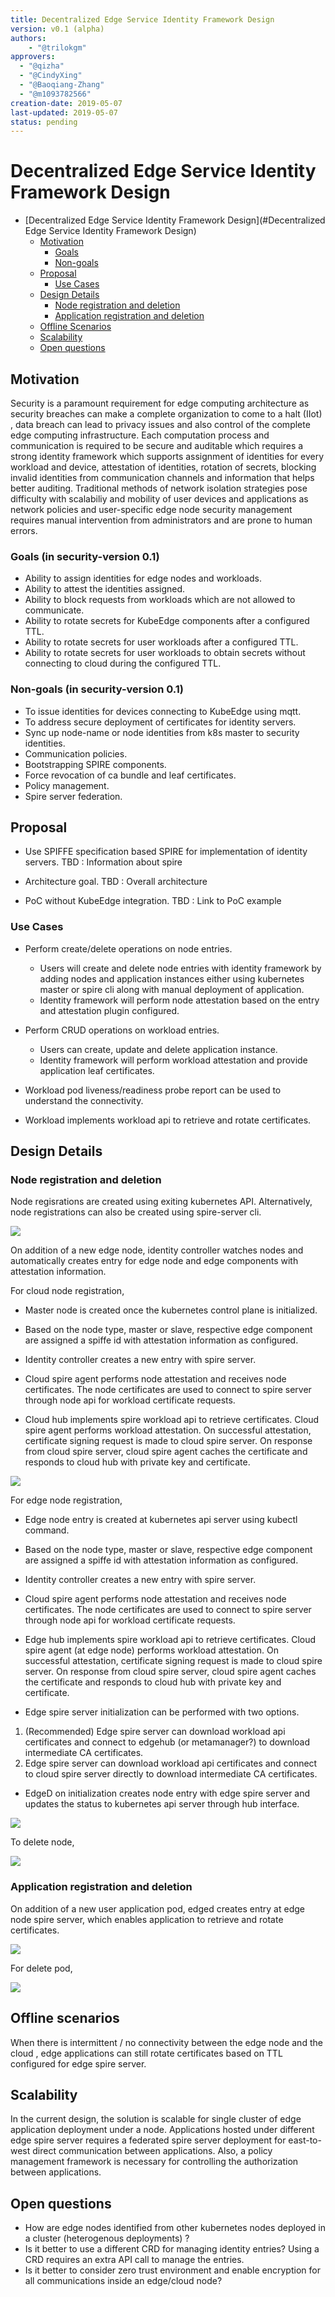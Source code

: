 ```yaml
---
title: Decentralized Edge Service Identity Framework Design
version: v0.1 (alpha)
authors:
    - "@trilokgm"
approvers:
  - "@qizha"
  - "@CindyXing"
  - "@Baoqiang-Zhang"
  - "@m1093782566"
creation-date: 2019-05-07
last-updated: 2019-05-07
status: pending
---
```


# Decentralized Edge Service Identity Framework Design

* [Decentralized Edge Service Identity Framework Design](#Decentralized Edge Service Identity Framework Design)
  * [Motivation](#motivation)
    * [Goals](#goals)
    * [Non\-goals](#non-goals)
  * [Proposal](#proposal)
    * [Use Cases](#use-cases)
  * [Design Details](#design-details)  
    * [Node registration and deletion](#nodes-registration-and-deletion)
    * [Application registration and deletion](#application-registration-and-deletion)
  * [Offline Scenarios](#offline-scenarios)
  * [Scalability](#scalability)
  * [Open questions](#open-questions)

## Motivation

Security is a paramount requirement for edge computing architecture as security breaches can make a complete organization to come to a halt (IIot) , data breach can lead to privacy issues and also control of the complete edge computing infrastructure. Each computation process and communication is required to be secure and auditable which requires a strong identity framework which supports assignment of identities for every workload and device, attestation of identities, rotation of secrets, blocking invalid identities from communication channels and information that helps better auditing. Traditional methods of network isolation strategies pose difficulty with scalabiliy and mobility of user devices and applications as network policies and user-specific edge node security management requires manual intervention from administrators and are prone to human errors.

### Goals (in security-version 0.1)
* Ability to assign identities for edge nodes and workloads.
* Ability to attest the identities assigned.
* Ability to block requests from workloads which are not allowed to communicate.
* Ability to rotate secrets for KubeEdge components after a configured TTL.
* Ability to rotate secrets for user workloads after a configured TTL.
* Ability to rotate secrets for user workloads to obtain secrets without connecting to cloud during the configured TTL.

### Non-goals (in security-version 0.1)

* To issue identities for devices connecting to KubeEdge using mqtt.
* To address secure deployment of certificates for identity servers.
* Sync up node-name or node identities from k8s master to security identities.
* Communication policies.
* Bootstrapping SPIRE components.
* Force revocation of ca bundle and leaf certificates.
* Policy management.
* Spire server federation.

## Proposal
* Use SPIFFE specification based SPIRE for implementation of identity servers.
TBD : Information about spire
* Architecture goal.
TBD : Overall architecture

* PoC without KubeEdge integration.
TBD : Link to PoC example

### Use Cases

* Perform create/delete operations on node entries.
  * Users will create and delete node entries with identity framework by adding nodes and application instances either using kubernetes master or spire cli along with manual deployment of application.
  * Identity framework will perform node attestation based on the entry and attestation plugin configured.

* Perform CRUD operations on workload entries.
   * Users can create, update and delete application instance.
   * Identity framework will perform workload attestation and provide application leaf certificates.

* Workload pod liveness/readiness probe report can be used to understand the connectivity.

* Workload implements workload api to retrieve and rotate certificates.

## Design Details

### Node registration and deletion

Node regisrations are created using exiting kubernetes API. Alternatively, node registrations can also be created using spire-server cli.

<img src="../images/security/SpireEdgev0.1-SpireEdgeIntegrationDetailed.png">

On addition of a new edge node, identity controller watches nodes and automatically creates entry for edge node and edge components with attestation information.

For cloud node registration,  

+ Master node is created once the kubernetes control plane is initialized. 

+ Based on the node type, master or slave, respective edge component are assigned a spiffe id with attestation information as configured.

+ Identity controller creates a new entry with spire server.

+ Cloud spire agent performs node attestation and receives node certificates. The node certificates are used to connect to spire server through node api for workload certificate requests.

+ Cloud hub implements spire workload api to retrieve certificates. Cloud spire agent performs workload attestation. On successful attestation, certificate signing request is made to cloud spire server. On response from cloud spire server, cloud spire agent caches the certificate and responds to cloud hub with private key and certificate.

<img src="../images/security/SpireEdgev0.1-CreateCloudNodeSequence.png">

For edge node registration, 

+ Edge node entry is created at kubernetes api server using kubectl command. 

+ Based on the node type, master or slave, respective edge component are assigned a spiffe id with attestation information as configured.

+ Identity controller creates a new entry with spire server.

+ Cloud spire agent performs node attestation and receives node certificates. The node certificates are used to connect to spire server through node api for workload certificate requests.

+ Edge hub implements spire workload api to retrieve certificates. Cloud spire agent (at edge node) performs workload attestation. On successful attestation, certificate signing request is made to cloud spire server. On response from cloud spire server, cloud spire agent caches the certificate and responds to cloud hub with private key and certificate.

+ Edge spire server initialization can be performed with two options. 
1) (Recommended) Edge spire server can download workload api certificates and connect to edgehub (or metamanager?) to download intermediate CA certificates.
2) Edge spire server can download workload api certificates and connect to cloud spire server directly to download intermediate CA certificates.

+ EdgeD on initialization creates node entry with edge spire server and updates the status to kubernetes api server through hub interface.

<img src="../images/security/SpireEdgev0.1-CreateEdgeNodeSequence.png">

To delete node,

<img src="../images/security/SpireEdgev0.1-DeleteNodeSequence.png">

### Application registration and deletion

On addition of a new user application pod, edged creates entry at edge node spire server, which enables application to retrieve and rotate certificates.

<img src="../images/security/SpireEdgev0.1-CreatePodSequence.png">

For delete pod,

<img src="../images/security/SpireEdgev0.1-DeletePodSequence.png">

## Offline scenarios
When there is intermittent / no connectivity between the edge node and the cloud , edge applications can still rotate certificates based on TTL configured for edge spire server.

## Scalability
In the current design, the solution is scalable for single cluster of edge application deployment under a node. Applications hosted under different edge spire server requires a federated spire server deployment for east-to-west direct communication between applications. Also, a policy management framework is necessary for controlling the authorization between applications.

## Open questions
- How are edge nodes identified from other kubernetes nodes deployed in a cluster (heterogenous deployments) ?
- Is it better to use a different CRD for managing identity entries? Using a CRD requires an extra API call to manage the entries.
- Is it better to consider zero trust environment and enable encryption for all communications inside an edge/cloud node?
